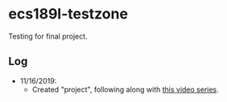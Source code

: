 # ecs189l-testzone
Testing for final project.

## Log
* 11/16/2019:
  * Created "project", following along with [this video series](https://www.youtube.com/watch?v=qXLQ6C3qJvg).
